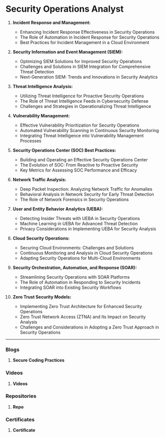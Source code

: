 # Security Operations Analyst

1. **Incident Response and Management:**
   - Enhancing Incident Response Effectiveness in Security Operations
   - The Role of Automation in Incident Response for Security Operations
   - Best Practices for Incident Management in a Cloud Environment

2. **Security Information and Event Management (SIEM):**
   - Optimizing SIEM Solutions for Improved Security Operations
   - Challenges and Solutions in SIEM Integration for Comprehensive Threat Detection
   - Next-Generation SIEM: Trends and Innovations in Security Analytics

3. **Threat Intelligence Analysis:**
   - Utilizing Threat Intelligence for Proactive Security Operations
   - The Role of Threat Intelligence Feeds in Cybersecurity Defense
   - Challenges and Strategies in Operationalizing Threat Intelligence

4. **Vulnerability Management:**
   - Effective Vulnerability Prioritization for Security Operations
   - Automated Vulnerability Scanning in Continuous Security Monitoring
   - Integrating Threat Intelligence into Vulnerability Management Processes

5. **Security Operations Center (SOC) Best Practices:**
   - Building and Operating an Effective Security Operations Center
   - The Evolution of SOC: From Reactive to Proactive Security
   - Key Metrics for Assessing SOC Performance and Efficacy

6. **Network Traffic Analysis:**
   - Deep Packet Inspection: Analyzing Network Traffic for Anomalies
   - Behavioral Analysis in Network Security for Early Threat Detection
   - The Role of Network Forensics in Security Operations

7. **User and Entity Behavior Analytics (UEBA):**
   - Detecting Insider Threats with UEBA in Security Operations
   - Machine Learning in UEBA for Advanced Threat Detection
   - Privacy Considerations in Implementing UEBA for Security Analysis

8. **Cloud Security Operations:**
   - Securing Cloud Environments: Challenges and Solutions
   - Continuous Monitoring and Analysis in Cloud Security Operations
   - Adapting Security Operations for Multi-Cloud Environments

9. **Security Orchestration, Automation, and Response (SOAR):**
   - Streamlining Security Operations with SOAR Platforms
   - The Role of Automation in Responding to Security Incidents
   - Integrating SOAR into Existing Security Workflows

10. **Zero Trust Security Models:**
    - Implementing Zero Trust Architecture for Enhanced Security Operations
    - Zero Trust Network Access (ZTNA) and Its Impact on Security Analysis
    - Challenges and Considerations in Adopting a Zero Trust Approach in Security Operations

-------------------------------------

### Blogs

1. **Secure Coding Practices**

### Videos

1. **Videos**

### Repositories

1. **Repo**

### Certificates

1. **Certificate**
